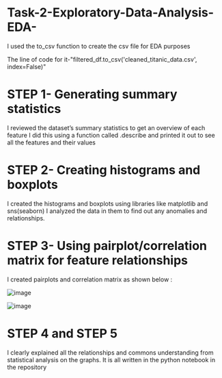 # Task-2-Exploratory-Data-Analysis-EDA-


I used the to_csv function to create the csv file for EDA purposes

The line of code for it-"filtered_df.to_csv('cleaned_titanic_data.csv', index=False)"

# STEP 1- Generating summary statistics
I reviewed the dataset’s summary statistics to get an overview of each feature
I did this using a function called .describe and printed it out to see all the features and their values

# STEP 2- Creating histograms and boxplots

I created the histograms and boxplots using libraries like matplotlib and sns(seaborn)
I analyzed the data in them to find out any anomalies and relationships.

# STEP 3- Using pairplot/correlation matrix for feature relationships

I created pairplots and correlation matrix as shown below :

![image](https://github.com/user-attachments/assets/4aedaec4-f286-4edd-9026-264ed63456f5)

![image](https://github.com/user-attachments/assets/75ec2758-fac8-49a3-8694-496ed15f03b7)

# STEP 4 and STEP 5 

I clearly explained all the relationships and commons understanding from statistical analysis on the graphs.
It is all written in the python notebook in the repository




